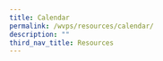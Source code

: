 ```yaml
---
title: Calendar
permalink: /wvps/resources/calendar/
description: ""
third_nav_title: Resources
---
```

